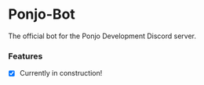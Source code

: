 # Ponjo-Bot
The official bot for the Ponjo Development Discord server.

### Features
 
- [x] Currently in construction!
